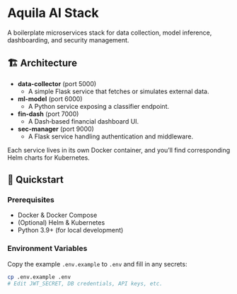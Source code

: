 # Aquila AI Stack

A boilerplate microservices stack for data collection, model inference, dashboarding, and security management.

## 🏗 Architecture

- **data-collector** (port 5000)  
  - A simple Flask service that fetches or simulates external data.
- **ml-model** (port 6000)  
  - A Python service exposing a classifier endpoint.
- **fin-dash** (port 7000)  
  - A Dash‐based financial dashboard UI.
- **sec-manager** (port 9000)  
  - A Flask service handling authentication and middleware.

Each service lives in its own Docker container, and you’ll find corresponding Helm charts for Kubernetes.

## 🚀 Quickstart

### Prerequisites

- Docker & Docker Compose  
- (Optional) Helm & Kubernetes  
- Python 3.9+ (for local development)

### Environment Variables

Copy the example `.env.example` to `.env` and fill in any secrets:

```bash
cp .env.example .env
# Edit JWT_SECRET, DB credentials, API keys, etc.